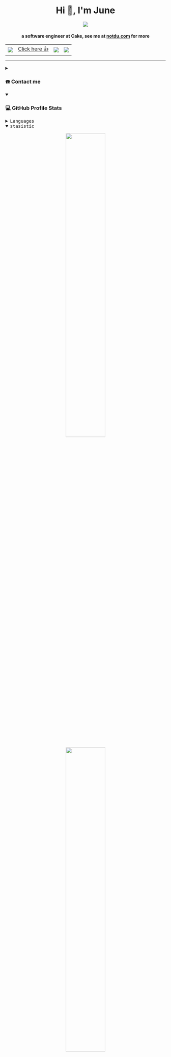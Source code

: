 <div align="center">
<h1 align="center">Hi 👋, I'm June</h1>
<p align="center">
  <a align="center" href="https://github.com/DenverCoder1/readme-typing-svg"><img src="https://readme-typing-svg.herokuapp.com?&font=IBM+Plex+Sans&color=F72EE2&size=25&lines=Welcome+to+my+GitHub+Profile!;I'm+a+Software+Engineer+@+Cake;Now+you+see+me+at+notdu.com" /></a>
</p>  
<h4 align="center">a software engineer at Cake, see me at <a href="https://notdu.com" target="_blank">notdu.com</a> for more</h4>
</div>

<div align="center">
  <p>
    <table>
      <tr>
        <td>
          <img src="https://komarev.com/ghpvc/?username=notdu" />
        </td>
        <td>
          <a href="https://poll.fizzy.wtf/vote?du.vote=yes&redirect=https://github.com/notdu">
            Click here 👍
          </a>
        </td>
        <td>
          <img src="https://poll.fizzy.wtf/show?du.vote=yes" />
        </td>
        <td>
          <img src="https://poll.fizzy.wtf/count?du.vote=yes" />
        </td>
      </tr>
    </table>
  </p>
</div>


-----
<details>
  <summary><h3>☎️ Contact me</h3></summary>
<div>
  <samp>
    <h2 align="center">you can reach me by:</h2>
    <p align="center">
      <br/>
      <a href="https://www.linkedin.com/in/huudutg/" target="blank"><img align="center"
         src="https://img.shields.io/badge/linkedin-%231DA1F2.svg?style=for-the-badge&logo=linkedin&logoColor=white"
         alt="notdu" height="30"/></a>
      <a href="https://fb.com/huudutg" target="blank"><img align="center"
         src="https://img.shields.io/badge/facebook-4267B2.svg?style=for-the-badge&logo=facebook&logoColor=white"
         alt="notdu" height="30"/></a>
      <a href="mailto:huudutg@gmail.com" target="blank"><img align="center"
         src="https://img.shields.io/badge/gmail-EA4335.svg?style=for-the-badge&logo=gmail&logoColor=white"
         alt="notdu" height="30"/></a>
    </p>
  <p align="center">
      <a href="https://instagram.com/du.uuh" target="blank"><img align="center"
         src="https://img.shields.io/badge/instagram-%23E4405F.svg?style=for-the-badge&logo=Instagram&logoColor=white"
         alt="notdu" height="30"/></a>
      <a href="https://twitter.com/huudutg" target="blank"><img align="center"
         src="https://img.shields.io/badge/twitter-1DA1F2.svg?style=for-the-badge&logo=twitter&logoColor=white"
         alt="notdu" height="30"/></a>
      <br>
    </p>
  </samp>
</div>
</details>

<details open> 
  <summary><h3>💻 GitHub Profile Stats</h3></summary>
  <div>
  <samp>
    <details>
  <summary>Languages</summary>
            <p align="center">
        <a href="https://github.com/notdu/">
          <img src="https://github-readme-stats.vercel.app/api/top-langs/?username=notdu&langs_count=6&theme=tokyonight&layout=compact&hide_border=true"
          alt="notdu :: overall Top Langs " /></a>
      </p>
        <p align="center">
          <a href="https://github.com/notdu/">
          <img width="45%" src="https://github-profile-summary-cards.vercel.app/api/cards/repos-per-language?username=notdu&theme=tokyonight&layout=compact&hide_border=true"
          alt="notdu :: Top Langs by repo" />
          <img width="45%" src="https://github-profile-summary-cards.vercel.app/api/cards/most-commit-language?username=notdu&theme=tokyonight&layout=compact&hide_border=true"
          alt="notdu :: Top Langs by commit" />
          </a>
        </p>
</details>
    <details open>
  <summary>stasistic</summary>
        <p align="center">
          <a href="https://github.com/notdu/">
          <img width="49.5%" src="https://github-readme-stats.vercel.app/api?username=notdu&show_icons=true&theme=tokyonight&hide_border=true" />
          <img width="49.5%" src="https://github-readme-streak-stats.herokuapp.com/?user=notdu&theme=tokyonight&hide_border=true" />
          </a>
       </p>
     <br>
     </samp>
  </div>    
</details>
</details>


### I've little contribution in:

<a href="https://github.com/casdoor/casdoor">Casdoor  <img src="https://img.shields.io/github/stars/casdoor/casdoor.svg?style=social&label=Star&maxAge=2592000"> </a>

<a href="https://github.com/casdoor/casdoor-go-sdk">casdoor-go-sdk  <img src="https://img.shields.io/github/stars/casdoor/casdoor-go-sdk.svg?style=social&label=Star&maxAge=2592000"> </a>

-----
Credits: [notdu](https://github.com/notdu)
Last Edited on: 02/07/2023



